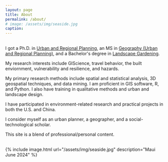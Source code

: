 ```yaml
---
layout: page
title: About
permalink: /about/
# image: /assets/img/seaside.jpg
caption: 
---
```


<br />
I got a Ph.D. in <a href="https://dcp.ufl.edu/urp/">Urban and Regional Planning</a>, an MS in <a href="https://www.ues.pku.edu.cn/Home/Departments/Department_of_Urban_and_Regional_Planning/index.htm">Geography (Urban and Regional Planning)</a>, and a Bachelor's degree in <a href="https://en.bua.edu.cn/info/1129/1472.htm">Landscape Gardening</a>. 
<br />

My research interests include GIScience, travel behavior, the built enviornment, vulnerability and resilience, and hazards. 
<br />

My primary research methods include spatial and statistical analysis, 3D geospatial techniques, and data mining. I am proficient in GIS software, R, and Python. I also have training in qualitative methods and urban and landscape design.
<br />

I have participated in environment-related research and practical projects in both the U.S. and China. 
<br />

I consider myself as an urban planner, a geographer, and a social-technological scholar. 
<br />

This site is a blend of professional/personal content.
<br />

<br />
{% include image.html url="/assets/img/seaside.jpg" description="Maui June 2024" %}

<!-- Skip to [short professional summary](#prof). -->
